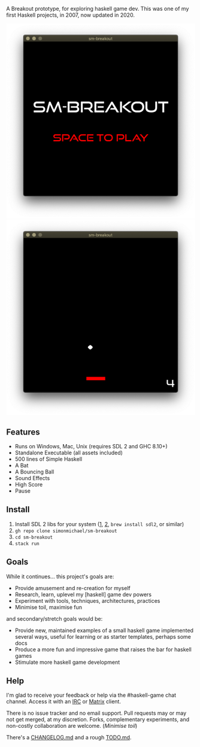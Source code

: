 A Breakout prototype, for exploring haskell game dev.
This was one of my first Haskell projects, in 2007, now updated in 2020.

![screenshot1](data/screenshot1.png)
![screenshot2](data/screenshot2.png)

## Features

- Runs on Windows, Mac, Unix (requires SDL 2 and GHC 8.10+)
- Standalone Executable (all assets included)
- 500 lines of Simple Haskell
- A Bat
- A Bouncing Ball
- Sound Effects
- High Score
- Pause

## Install

1. Install SDL 2 libs for your system ([1], [2], `brew install sdl2`, or similar)
2. `gh repo clone simonmichael/sm-breakout`
3. `cd sm-breakout`
4. `stack run`

[1]: https://www.libsdl.org/download-2.0.php
[2]: https://repology.org/project/sdl/badges


## Goals

While it continues... this project's goals are:

- Provide amusement and re-creation for myself
- Research, learn, uplevel my [haskell] game dev powers
- Experiment with tools, techniques, architectures, practices
- Minimise toil, maximise fun

and secondary/stretch goals would be:

- Provide new, maintained examples of a small haskell game implemented several ways, useful for learning or as starter templates, perhaps some docs
- Produce a more fun and impressive game that raises the bar for haskell games
- Stimulate more haskell game development

## Help

I'm glad to receive your feedback or help via the #haskell-game chat channel.
Access it with an [IRC](https://webchat.freenode.net/#haskell-game) or [Matrix](https://matrix.to/#/#freenode_#haskell-game:matrix.org) client.

There is no issue tracker and no email support.
Pull requests may or may not get merged, at my discretion. 
Forks, complementary experiments, and non-costly collaboration are welcome.
(*Minimise toil*)

There's a [CHANGELOG.md](CHANGELOG.md) and a rough [TODO.md](TODO.md).
